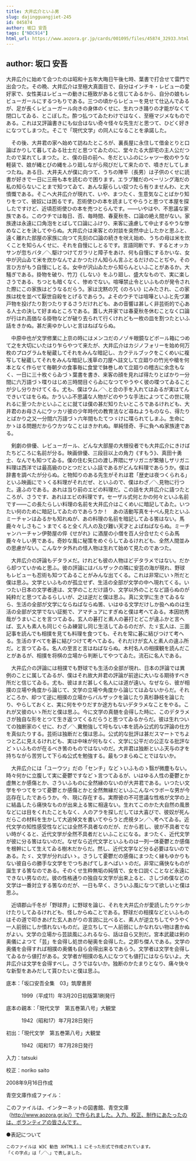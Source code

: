 ```yaml
---
title: 大井広介といふ男
slug: dajingguangjiet-245
id: 045874
author: 坂口 安吾
tags: ["NDC914"]
html_url: https://www.aozora.gr.jp/cards/001095/files/45874_32933.html
---
```


## author: 坂口 安吾

大井広介に始めて会つたのは昭和十五年大晦日午後七時、葉書で打合せて雷門で出会つた。その晩、大井広介は至極大真面目で、自分はインチキ・レビューの愛好家で、女性美はレビューの動きに極致があると信じてゐるから、自分の娘もレビューガールにするつもりである。三つの頃からレビューを見せて仕込んでゐるが、足が長くレビューガール向きの身体のくせに、生れつき踊りの才能がなくて閉口してゐる、とこぼした。酔つ払つてゐたわけではなく、至極マジメなものである。これは又評論書きにも似合はない奇々怪々な先生だと思つて、ひどく好きになつてしまつた。そこで「現代文学」の同人になることを承諾した。

　その後、大井君の家へ始めて訪ねたところが、裏長屋に永住して借金とりと口論ばかりして暮してゐる壮士だと思つてゐたのに、堂々たる大邸宅の主人公だつたので呆れてしまつた。と、僕の目の前へ、冬だといふのにシャツ一枚のやうな軽装で、娘が縄とびの縄をふり廻しながら飛びだして来たので、噴きだしてしまつたね。ある日、大井夫人が僕に向つて、うちの陣平（長男）は子供のくせに読書が好きで一日に三冊も本を読むので困ります。エラブ鰻だのべーリング海だの私の知らないことまで知つてゐて、あんな厭らしい奴つたら有りませんわ、と大憤慨である。そこへ大井広介が現れて、いや、まつたく、生意気なことばかり知りをつて、彼奴には困るです。忍術使ひの本を読ましてやらうと思つて本屋を探したですけど、近頃忍術使ひの本を売つとらんです。――いやはや、不思議な家族である。このウチでは毎日、否、毎時間、春夏秋冬、口論の絶え間がない。家族達は永遠に口角泡をとばして口論にふけり、来客に遠慮して中止するやうな惨めなことを決してやらぬ。大井広介は来客との対談を突然中止したかと思ふと、遠く離れた部屋の家族に向つて先刻の口論の続きを吠え始め、うちの母は米を炊くことを知らんくせに、それを自慢にしとるです。言語同断です、するとオッカサンが忽ちバタ／＼駆けつけてガラリと障子をあけ、何も自慢にするかいな、女中が沢山ゐて米を炊かなんでよかつたけん知らん言ふとるだけのことぢや。その言ひ方がもう自慢にしとる。女中が沢山ゐたから知らんといふことがあるか。大騒ぎである。掛物を破り、竹刀《しない》をふり廻し、盛大なもので、実に楽しさうである、ちつとも暗くなく、惨めでない。喧嘩禁止令といふものが発令された際にこの家族はどうなるだらう。家は沈黙の咒《のろい》にみたされ、この家族は枕を並べて厭世自殺をとげるであらう。よそのウチでは喧嘩といふと先づ瀬戸物を投げたり割つたりするさうだけれども、あの音響は甚しく非芸術的で心ある人士の決して好まぬところである。蓋し大井家では春夏秋冬休むことなく口論が行はれ高価なる掛物などが破り去られて行くけれども一枚の皿を割つたといふ話をきかぬ。甚だ奥ゆかしいと言はねばならぬ。

　中原中也が文学修業に上京の時にはメンコだのノゾキ眼鏡などボール箱につめて之を大切にいたはり乍らやつて来たが、大井広介はカジノフォリーを始め何万枚のプログラムを秘蔵してそれをみんな暗記し、カクテルブックをこくめいに複写して秘蔵してそれをみんな暗記し浅草の刀屋へ註文して立廻りの竹光や槍を何本となく作らせて毎朝夕の食事毎に食堂で鉢巻しめて立廻りの稽古に余念もなく、一日に三十枚ぐらゐづゝ葉書を書き、来客の顔を見れば得たりとばかり一分間に六万語づゝ喋りはじめ三時間目ぐらゐになつてやうやく彼の喋つてゐることが少し分りかけてくる。尤も、僕はウム／＼と合の手を入れてはゐるが実はてんできいてはをらぬ。かういふ不思議な人物がどのやうな手法によつてこの世に現れるに至つたかといふことに就ては僕の甚だ知りたいところであるけれども、大井君のお母さんにウッカリ彼の少年時代の教育法など尋ねようものなら、得たりとばかり之又一分間六万語づゝ六年間もたてつゞけに喋られてしまふ。生命にかゝはる問題だからウカツなことはきかれぬ。単純怪奇、手に負へぬ家族達である。

　剣劇の俳優、レビューガール、どんな大部屋の大根役者でも大井広介にきけばたちどころに名前が分る。映画俳優、三段目以上の角力《すもう》、真田十勇士、なんでも知つてゐる。僕の住む矢口の渡し界隈にザリガニが繁殖しザリガニ料理は西洋では最高級のひとつだといふ話であるがどんな料理であらうか。僕は辞書を調べたが分らぬ。と物知りのある先生がそれは君「歴史は夜つくられる」といふ映画にでゝくる料理がそれだぜ、といふので、僕はわざ／＼見物に行つた。違ふのである。あれは当り前のエビの料理だ。この話を大井広介に語つたところが、さうです、あれはエビの料理です。セーザル式何とかの何々といふ名前です――この長たらしい料理の名前を大井広介はこくめいに暗記してゐた。いつたい何のために暗記してゐたのであらうか！　あの活動写真を十ぺん見たといふミーチャンはゐるかも知れぬが、あの料理の名前を暗記してゐる筈はない。馬鹿々々しさもこゝまでくると全く凡人の及び難い天才とよばねばならぬ。ミーチャンハーチャン伊勢屋の倅《せがれ》に酒屋の小僧を百人分合せたぐらゐ馬鹿々々しい男である。奇妙な風に秘策をめぐらしてゐるけれども、全然人間並みの思慮がない。こんなケタ外れの怪人物は生れて始めて見たのであつた。

　大井広介の評論もデタラメだ。けれども彼の人物ほどデタラメではない。だから却つていかぬと思ふ。彼の評論にはバルザックの隣に安芸の海が現れ、野球もレビューも忍術も知つてゐることがみんな出てくる。これは非常にいゝ所だと僕は思ふ。文学といふものが孤立せず、生活の全部が文学の中へ現れてくる。いつたい日本の文学者達は、文学のことだけ語り、文学以外のことなど語らぬのが純粋だと思つてゐるらしいが、之は逆だと僕は思ふ。真に文学に生きてゐるなら、生活の全部が文学にならねばならぬ筈、いはゆる文学だけしか扱へぬのは生活の全部が文学でない証拠で、アマチュアにすぎぬと僕は考へてゐる。本因坊秀哉がうまいことを言つてゐる。玄人の碁打と素人の碁打とどこが違ふかと言へば、玄人も素人も同じぐらゐ練習し同じ生活してゐるのだが、たゞ玄人は、三面記事を読んでも相撲を見ても料理を食つても、それを常に碁に結びつけて考へる。生活のすべてを碁に結びつけて考へてゐる。それだけが玄人と素人の違ふ所だ。と言つてゐる。名人の至言と言はねばならぬ。木村名人の相撲観を読んだことがあるが、相撲を将棋の立場から判断してやつてゐた。流石に名人である。

　大井広介の評論には相撲でも野球でも生活の全部が現れ、日本の評論では異例のことに属してゐるが、僕はそれ故大井君の評論が前途に大いなる期待すべき所だと信じてゐる。尤も、彼はまだ甚しく名人には道が遠い。なぜなら、彼が相撲の立場や角度から論じて、文学の立場や角度から論じてはゐないからだ。それどころか、却つて逆に相撲の立場からバルザックを論じたり真杉静枝を論じたり、やらしておくと、実に何をやりだすか途方もないデタラメなことをやる。これが又彼のいゝ所だと僕は思ふ。今に文学の真髄を会得した時に、このデタラメさが独自な形をとつて生き返つてくるだらうと思つてゐるからだ。彼は生れついての独断家のくせに、わざ／＼糞勉強して埒もない本を読み公式的な評論の仕方を真似たりする。芸術は独断だと僕は思ふ。公式的な批評は甚だスマートでちよつと乙に見えるけれども、実は中味が何もなく、文学に公平だの公正なる批評などゝいふものが在るべき筈のものではないのだ。大井君は独断といふ天与の才を持ちながら苦労して下らぬ公式を勉強する。最もつまらぬことではないか。

　大井広介には「ユーウツ」だの「センチ」などゝいふものゝ翳が微塵もない。時々何かに立腹して実に憂鬱ですなどゝ言つてゐるが、いはゆる人性の憂鬱とか虚無とか感傷とか、さういふものに全然縁のないのが大井君である。いつたい文学をやつてをつて憂鬱とか感傷とかと全然無縁だといふこんなべラボーな男が今迄存在したであらうか。今、現に存在する。実際彼の不可思議な性格が文学の上に結晶したら痛快なものが出来上る筈に相違ない。生れてこのかた大自然の風景などには目をくれたこともなく、人のアラを探しだしては大喜びで、彼奴が死んだらこの材料を生かして大追悼文を書いてやらうと虎視タン／＼考へてゐる。近代文学の知性感受性などには全然不具者なのだが、だから若し、彼が不具者でない時がくると、近代文学が全然不具者だといふことになる。まつたく、近代文学が彼に分る筈はないのだ。なぜなら近代文学といふものは一列一体憂鬱とか感傷を根幹にして生えてゐる樹木だからだ。然し、近代文学など分る必要はないのである。たゞ、文学が分ればいゝ。さうして憂鬱だの感傷にまつたく縁もゆかりもない彼自らの勝手な文学をでつちあげてしまへばいゝのだ。非常に痛快なものが誕生する筈なのである。そのくせ生粋無垢の純情で、女を口説くことなど永遠にできない男なのだ。彼の性格通りの独自な文学が出来上ると、さしづめ僕などの文学は一番対立する筈なのだが、一日も早く、さういふ風になつて欲しいと僕は思ふ。

　近頃郡山千冬が「野球界」に野球を論じ、それを大井広介が愛読したりケシかけたりしてゐるけれども、怪しからぬことである。野球だの相撲などといふものはその道で叩きあげた玄人あがりの言説に比べると、素人が逆立ちしてやうやく一人前弱にしか憤れないものだ。逆立ちして一人前弱にしかなれない物は書かぬがよい。文学の立場から芸談風にふれるなら、話は自ら又別だ。宮本武蔵は剣の奥儀によつて「芸」を会得し処世の秘奥を会得した。之即ち傑人である。文学の奥儀を会得すれば相撲の奥儀も自ら会得出来るであらう。文学者は文学を会得してゐるから値打がある。文学者が相撲の名人になつても値打にはならないよ。大井広介は文学を会得すべし。さうではないか。独断のかたまりとなり、痛々快々な新型をあみだして貰ひたいと僕は思ふ。













底本：「坂口安吾全集　03」筑摩書房


　　　1999（平成11）年3月20日初版第1刷発行

底本の親本：「現代文学　第五巻第八号」大観堂

　　　1942（昭和17）年7月28日発行

初出：「現代文学　第五巻第八号」大観堂

　　　1942（昭和17）年7月28日発行

入力：tatsuki

校正：noriko saito

2008年9月16日作成

青空文庫作成ファイル：

このファイルは、インターネットの図書館、青空文庫（http://www.aozora.gr.jp/）で作られました。入力、校正、制作にあたったのは、ボランティアの皆さんです。











●表記について


	このファイルは W3C 勧告 XHTML1.1 にそった形式で作成されています。
	「くの字点」は「／＼」で表しました。